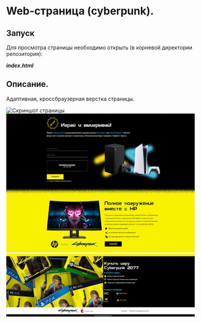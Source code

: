 # Web-страница (cyberpunk).

## Запуск

Для просмотра страницы необходимо открыть (в корневой директории репозитория):

***index.html***

## Описание.

Адаптивная, кроссбраузерная верстка страницы. 



![Скриншот страницы](screenshots/gif1.gif "Скриншот страницы")
![Скриншот страницы](screenshots/screenshot1.png "Скриншот страницы")
![Скриншот страницы](screenshots/screenshot2.png "Скриншот страницы")